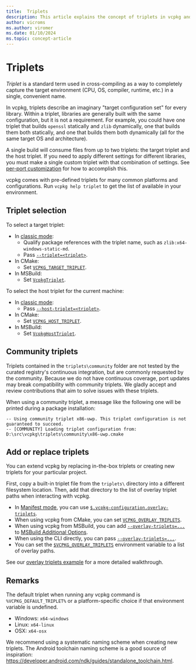 ```yaml
---
title:  Triplets
description: This article explains the concept of triplets in vcpkg and their capabilities.
author: vicroms
ms.author: viromer
ms.date: 01/10/2024
ms.topic: concept-article
---
```


# Triplets

*Triplet* is a standard term used in cross-compiling as a way to completely
capture the target environment (CPU, OS, compiler, runtime, etc.) in a single,
convenient name.

In vcpkg, triplets describe an imaginary "target configuration set" for every
library. Within a triplet, libraries are generally built with the same
configuration, but it is not a requirement. For example, you could have one
triplet that builds `openssl` statically and `zlib` dynamically, one that
builds them both statically, and one that builds them both dynamically (all for
the same target OS and architecture).

A single build will consume files from up to two triplets: the target triplet
and the host triplet. If you need to apply different settings for different
libraries, you must make a single custom triplet with that combination of
settings. See [per-port
customization](../users/triplets.md#per-port-customization) for how to accomplish this.

vcpkg comes with pre-defined triplets for many common platforms and
configurations. Run `vcpkg help triplet` to get the list of available in your
environment.

## Triplet selection

To select a target triplet:

* In [classic mode](../users/classic-mode.md):
  * Qualify package references with the triplet name, such as `zlib:x64-windows-static-md`.
  * Pass [`--triplet=<triplet>`](../commands/common-options.md#triplet).
* In CMake:
  * Set [`VCPKG_TARGET_TRIPLET`](../users/buildsystems/cmake-integration.md#vcpkg_target_triplet).
* In MSBuild:
  * Set [`VcpkgTriplet`](../users/buildsystems/msbuild-integration.md#vcpkgtriplet).

To select the host triplet for the current machine:

* In [classic mode](../users/classic-mode.md):
  * Pass [`--host-triplet=<triplet>`](../commands/common-options.md#host-triplet).
* In CMake:
  * Set [`VCPKG_HOST_TRIPLET`](../users/buildsystems/cmake-integration.md#vcpkg_host_triplet).
* In MSBuild:
  * Set [`VcpkgHostTriplet`](../users/buildsystems/msbuild-integration.md#vcpkghosttriplet).

## Community triplets

Triplets contained in the `triplets\community` folder are not tested by the
curated registry's continuous integration, but are commonly requested by the
community. Because we do not have continuous coverage, port updates may break
compatibility with community triplets. We gladly accept and review contributions
that aim to solve issues with these triplets.

When using a community triplet, a message like the following one will be printed
during a package installation:

```console
-- Using community triplet x86-uwp. This triplet configuration is not guaranteed to succeed.
-- [COMMUNITY] Loading triplet configuration from: D:\src\vcpkg\triplets\community\x86-uwp.cmake
```

## Add or replace triplets

You can extend vcpkg by replacing in-the-box triplets or creating new triplets
for your particular project.

First, copy a built-in triplet file from the `triplets\` directory into a
different filesystem location. Then, add that directory to the list of overlay
triplet paths when interacting with vcpkg.

* In [Manifest mode](../users/manifests.md), you can use [`$.vcpkg-configuration.overlay-triplets`](../reference/vcpkg-configuration-json.md#overlay-triplets).
* When using vcpkg from CMake, you can set [`VCPKG_OVERLAY_TRIPLETS`](../users/buildsystems/cmake-integration.md#vcpkg_overlay_triplets).
* When using vcpkg from MSBuild, you can add [`--overlay-triplets=...`][overlay-triplets] to [MSBuild Additional Options](../users/buildsystems/msbuild-integration.md#vcpkg-additional-install-options).
* When using the CLI directly, you can pass [`--overlay-triplets=...`](overlay-triplets.md).
* You can set the [`$VCPKG_OVERLAY_TRIPLETS`](../users/config-environment.md#vcpkg_overlay_triplets) environment variable to a list of overlay paths.

See our [overlay triplets example](../users/examples/overlay-triplets-linux-dynamic.md)
for a more detailed walkthrough.

[overlay-triplets]: ../commands/common-options.md#overlay-triplets

## Remarks

The default triplet when running any vcpkg command is `%VCPKG_DEFAULT_TRIPLET%`
or a platform-specific choice if that environment variable is undefined.

* Windows: `x64-windows`
* Linux: `x64-linux`
* OSX: `x64-osx`

We recommend using a systematic naming scheme when creating new triplets. The
Android toolchain naming scheme is a good source of inspiration:
<https://developer.android.com/ndk/guides/standalone_toolchain.html>.
